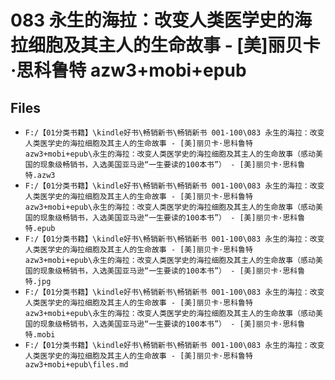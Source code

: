 # 083 永生的海拉：改变人类医学史的海拉细胞及其主人的生命故事 - [美]丽贝卡·思科鲁特 azw3+mobi+epub

## Files

- `F:/【01分类书籍】\kindle好书\畅销新书\畅销新书 001-100\083 永生的海拉：改变人类医学史的海拉细胞及其主人的生命故事 - [美]丽贝卡·思科鲁特 azw3+mobi+epub\永生的海拉：改变人类医学史的海拉细胞及其主人的生命故事（感动美国的现象级畅销书，入选美国亚马逊“一生要读的100本书”） - [美]丽贝卡·思科鲁特.azw3`
- `F:/【01分类书籍】\kindle好书\畅销新书\畅销新书 001-100\083 永生的海拉：改变人类医学史的海拉细胞及其主人的生命故事 - [美]丽贝卡·思科鲁特 azw3+mobi+epub\永生的海拉：改变人类医学史的海拉细胞及其主人的生命故事（感动美国的现象级畅销书，入选美国亚马逊“一生要读的100本书”） - [美]丽贝卡·思科鲁特.epub`
- `F:/【01分类书籍】\kindle好书\畅销新书\畅销新书 001-100\083 永生的海拉：改变人类医学史的海拉细胞及其主人的生命故事 - [美]丽贝卡·思科鲁特 azw3+mobi+epub\永生的海拉：改变人类医学史的海拉细胞及其主人的生命故事（感动美国的现象级畅销书，入选美国亚马逊“一生要读的100本书”） - [美]丽贝卡·思科鲁特.jpg`
- `F:/【01分类书籍】\kindle好书\畅销新书\畅销新书 001-100\083 永生的海拉：改变人类医学史的海拉细胞及其主人的生命故事 - [美]丽贝卡·思科鲁特 azw3+mobi+epub\永生的海拉：改变人类医学史的海拉细胞及其主人的生命故事（感动美国的现象级畅销书，入选美国亚马逊“一生要读的100本书”） - [美]丽贝卡·思科鲁特.mobi`
- `F:/【01分类书籍】\kindle好书\畅销新书\畅销新书 001-100\083 永生的海拉：改变人类医学史的海拉细胞及其主人的生命故事 - [美]丽贝卡·思科鲁特 azw3+mobi+epub\files.md`
